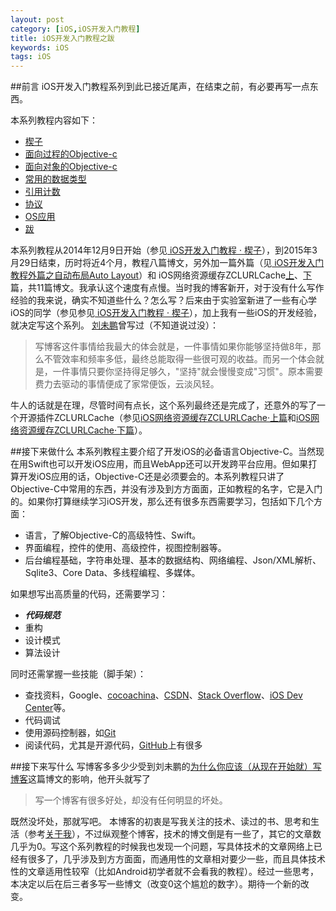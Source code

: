 ```yaml
---
layout: post
category: [iOS,iOS开发入门教程]
title: iOS开发入门教程之跋
keywords: iOS
tags: iOS
---
```


##前言
iOS开发入门教程系列到此已接近尾声，在结束之前，有必要再写一点东西。

本系列教程内容如下：

*  [楔子][1]
*  [面向过程的Objective-c](http://zh.5long.me/2014/learning-ios-oc-1/)
*  [面向对象的Objective-c](http://zh.5long.me/2014/learning-ios-oc-2/)
*  [常用的数据类型](http://zh.5long.me/2015/learning-ios-oc-3/)
*  [引用计数](http://zh.5long.me/2015/learning-ios-oc-4/)
*  [协议](http://zh.5long.me/2015/learning-ios-oc-5/)
*  [OS应用](http://zh.5long.me/2015/ios-first-app/)
* [跋](http://zh.5long.me/2015/ios-epilogue/)

本系列教程从2014年12月9日开始（参见[ iOS开发入门教程 · 楔子][1]），到2015年3月29日结束，历时将近4个月，教程八篇博文，另外加一篇外篇（见[ iOS开发入门教程外篇之自动布局Auto Layout](http://zh.5long.me/2015/ios-ui-autolayout/)）和 iOS网络资源缓存ZCLURLCache[上][2]、[下][3]篇，共11篇博文。我承认这个速度有点慢。当时我的博客新开，对于没有什么写作经验的我来说，确实不知道些什么？怎么写？后来由于实验室新进了一些有心学iOS的同学（参见参见[ iOS开发入门教程 · 楔子][1]），加上我有一些iOS的开发经验，就决定写这个系列。
[刘未鹏](http://mindhacks.cn/)曾写过（不知道说过没）：

>写博客这件事情给我最大的体会就是，一件事情如果你能够坚持做8年，那么不管效率和频率多低，最终总能取得一些很可观的收益。而另一个体会就是，一件事情只要你坚持得足够久，"坚持"就会慢慢变成"习惯"。原本需要费力去驱动的事情便成了家常便饭，云淡风轻。

牛人的话就是在理，尽管时间有点长，这个系列最终还是完成了，还意外的写了一个开源插件ZCLURLCache（参见[iOS网络资源缓存ZCLURLCache·上篇][2]和[iOS网络资源缓存ZCLURLCache·下篇][3]）。

<!--more-->
##接下来做什么
本系列教程主要介绍了开发iOS的必备语言Objective-C。当然现在用Swift也可以开发iOS应用，而且WebApp还可以开发跨平台应用。但如果打算开发iOS应用的话，Objective-C还是必须要会的。本系列教程只讲了Objective-C中常用的东西，并没有涉及到方方面面，正如教程的名字，它是入门的。如果你打算继续学习iOS开发，那么还有很多东西需要学习，包括如下几个方面：

*  语言，了解Objective-C的高级特性、Swift。
*  界面编程，控件的使用、高级控件，视图控制器等。
*  后台编程基础，字符串处理、基本的数据结构、网络编程、Json/XML解析、Sqlite3、Core Data、多线程编程、多媒体。

如果想写出高质量的代码，还需要学习：

*  ***代码规范***
*  重构
*  设计模式
*  算法设计

同时还需掌握一些技能（脚手架）：

*  查找资料，Google、[cocoachina](http://www.cocoachina.com/)、[CSDN](http://www.csdn.net/)、[Stack Overflow](http://stackoverflow.com/)、[iOS Dev Center](https://developer.apple.com/devcenter/ios/index.action)等。
*  代码调试
*  使用源码控制器，如[Git](http://git-scm.com/)
*  阅读代码，尤其是开源代码，[GitHub](https://github.com/)上有很多

##接下来写什么
写博客多多少少受到刘未鹏的[为什么你应该（从现在开始就）写博客](http://mindhacks.cn/2009/02/15/why-you-should-start-blogging-now/)这篇博文的影响，他开头就写了

>写一个博客有很多好处，却没有任何明显的坏处。

既然没坏处，那就写吧。
本博客的初衷是写我关注的技术、读过的书、思考和生活（参考[关于我](http://zh.5long.me/about)），不过纵观整个博客，技术的博文倒是有一些了，其它的文章数几乎为0。写这个系列教程的时候我也发现一个问题，写具体技术的文章网络上已经有很多了，几乎涉及到方方面面，而通用性的文章相对要少一些，而且具体技术性的文章适用性较窄（比如Android初学者就不会看我的教程）。经过一些思考，本决定以后在后三者多写一些博文（改变0这个尴尬的数字）。期待一个新的改变。

[1]:http://zh.5long.me/2014/learning-ios-preface/
[2]:http://zh.5long.me/2015/ios-zcl-url-cache-1/
[3]:http://zh.5long.me/2015/ios-zcl-url-cache-2/
